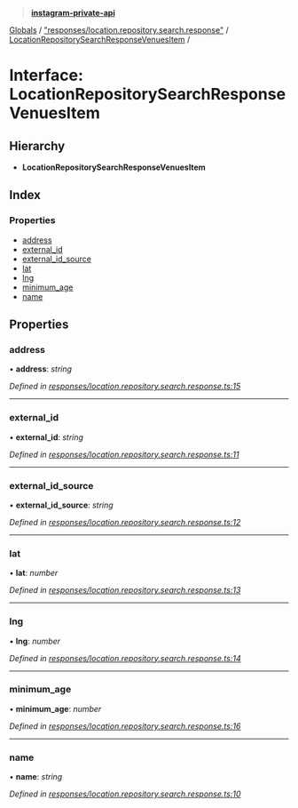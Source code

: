 > **[instagram-private-api](../README.md)**

[Globals](../README.md) / ["responses/location.repository.search.response"](../modules/_responses_location_repository_search_response_.md) / [LocationRepositorySearchResponseVenuesItem](_responses_location_repository_search_response_.locationrepositorysearchresponsevenuesitem.md) /

# Interface: LocationRepositorySearchResponseVenuesItem

## Hierarchy

* **LocationRepositorySearchResponseVenuesItem**

## Index

### Properties

* [address](_responses_location_repository_search_response_.locationrepositorysearchresponsevenuesitem.md#address)
* [external_id](_responses_location_repository_search_response_.locationrepositorysearchresponsevenuesitem.md#external_id)
* [external_id_source](_responses_location_repository_search_response_.locationrepositorysearchresponsevenuesitem.md#external_id_source)
* [lat](_responses_location_repository_search_response_.locationrepositorysearchresponsevenuesitem.md#lat)
* [lng](_responses_location_repository_search_response_.locationrepositorysearchresponsevenuesitem.md#lng)
* [minimum_age](_responses_location_repository_search_response_.locationrepositorysearchresponsevenuesitem.md#minimum_age)
* [name](_responses_location_repository_search_response_.locationrepositorysearchresponsevenuesitem.md#name)

## Properties

###  address

• **address**: *string*

*Defined in [responses/location.repository.search.response.ts:15](https://github.com/dilame/instagram-private-api/blob/173bc62/src/responses/location.repository.search.response.ts#L15)*

___

###  external_id

• **external_id**: *string*

*Defined in [responses/location.repository.search.response.ts:11](https://github.com/dilame/instagram-private-api/blob/173bc62/src/responses/location.repository.search.response.ts#L11)*

___

###  external_id_source

• **external_id_source**: *string*

*Defined in [responses/location.repository.search.response.ts:12](https://github.com/dilame/instagram-private-api/blob/173bc62/src/responses/location.repository.search.response.ts#L12)*

___

###  lat

• **lat**: *number*

*Defined in [responses/location.repository.search.response.ts:13](https://github.com/dilame/instagram-private-api/blob/173bc62/src/responses/location.repository.search.response.ts#L13)*

___

###  lng

• **lng**: *number*

*Defined in [responses/location.repository.search.response.ts:14](https://github.com/dilame/instagram-private-api/blob/173bc62/src/responses/location.repository.search.response.ts#L14)*

___

###  minimum_age

• **minimum_age**: *number*

*Defined in [responses/location.repository.search.response.ts:16](https://github.com/dilame/instagram-private-api/blob/173bc62/src/responses/location.repository.search.response.ts#L16)*

___

###  name

• **name**: *string*

*Defined in [responses/location.repository.search.response.ts:10](https://github.com/dilame/instagram-private-api/blob/173bc62/src/responses/location.repository.search.response.ts#L10)*